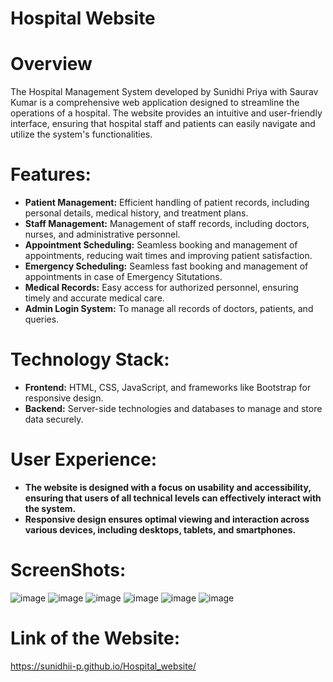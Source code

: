 # Hospital Website
# Overview
The Hospital Management System developed by Sunidhi Priya with Saurav Kumar is a comprehensive web application designed to streamline the operations of a hospital. The website provides an intuitive and user-friendly interface, ensuring that hospital staff and patients can easily navigate and utilize the system's functionalities.
# Features:
* **Patient Management:** Efficient handling of patient records, including personal details, medical history, and treatment plans.
*  **Staff Management:** Management of staff records, including doctors, nurses, and administrative personnel.
*  **Appointment Scheduling:** Seamless booking and management of appointments, reducing wait times and improving patient satisfaction.
*  **Emergency Scheduling:**  Seamless fast booking and management of appointments in case of Emergency Situtations.
*  **Medical Records:** Easy access for authorized personnel, ensuring timely and accurate medical care.
*  **Admin Login System:** To manage all records of doctors, patients, and queries.
# Technology Stack:
* **Frontend:** HTML, CSS, JavaScript, and frameworks like Bootstrap for responsive design.
* **Backend:** Server-side technologies and databases to manage and store data securely.
# User Experience:
* **The website is designed with a focus on usability and accessibility, ensuring that users of all technical levels can effectively interact with the system.**
* **Responsive design ensures optimal viewing and interaction across various devices, including desktops, tablets, and smartphones.**
# ScreenShots:
![image](https://github.com/user-attachments/assets/1406cffd-d8b2-45a4-b5f1-1a42d65def57)
![image](https://github.com/user-attachments/assets/9fb32440-6a26-486b-97ec-53baf1038219)
![image](https://github.com/user-attachments/assets/c4298164-69bd-422f-a5a5-ed8983b24388)
![image](https://github.com/user-attachments/assets/6470a4d9-e83c-490d-a753-4c08f5e5044d)
![image](https://github.com/user-attachments/assets/1ebdf426-0ae7-450d-8ce5-5c4c494d071c)
![image](https://github.com/user-attachments/assets/9b772a12-3589-427e-ba08-77636d37f180)

# Link of the Website:
https://sunidhii-p.github.io/Hospital_website/



